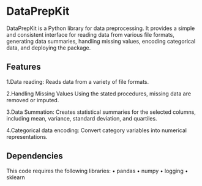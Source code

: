 # DataPrepKit

DataPrepKit is a Python library for data preprocessing. It provides a simple and consistent interface for reading data from various file formats, generating data summaries, handling missing values, encoding categorical data, and deploying the package.

## Features

1.Data reading:
    Reads data from a variety of file formats.

2.Handling Missing Values
    Using the stated procedures, missing data are removed or imputed.

3.Data Summation:
    Creates statistical summaries for the selected columns, including mean, variance, standard deviation, and quartiles.

4.Categorical data encoding:
    Convert category variables into numerical representations.



## Dependencies 

This code requires the following libraries:
• pandas
• numpy
• logging
• sklearn

